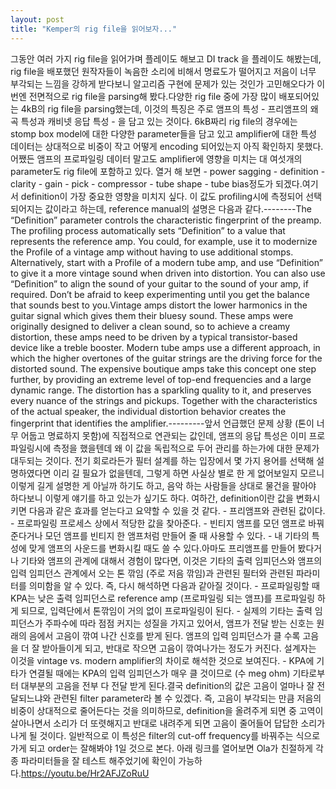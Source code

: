 ```yaml
---
layout: post
title: "Kemper의 rig file을 읽어보자..."
---
```


그동안 여러 가지 rig file을 읽어가며 플레이도 해보고 DI track 을 플레이도 해봤는데, rig file을 배포했던 원작자들이 녹음한 소리에 비해서 명료도가 떨어지고 저음이 너무 부각되는 느낌을 강하게 받다보니 알고리즘 구현에 문제가 있는 것인가 고민해오다가 이번엔 전면적으로 rig file을 parsing해 봤다.다양한 rig file 중에 가장 많이 배포되어있는 4kB의 rig file을 parsing했는데, 이것의 특징은 주로 앰프의 특성 - 프리앰프의 왜곡 특성과 캐비넷 응답 특성 - 을 담고 있는 것이다. 6kB짜리 rig file의 경우에는 stomp box model에 대한 다양한 parameter들을 담고 있고 amplifier에 대한 특성 데이터는 상대적으로 비중이 작고 어떻게 encoding 되어있는지 아직 확인하지 못했다.어쨌든 앰프의 프로파일링 데이터 말고도 amplifier에 영향을 미치는 대 여섯개의 parameter도 rig file에 포함하고 있다. 열거 해 보면 - power sagging - definition - clarity - gain - pick - compressor - tube shape - tube bias정도가 되겠다.여기서 definition이 가장 중요한 영향을 미치지 싶다. 이 값도 profiling시에 측정되어 선택되어지는 값이라고 하는데, reference manual의 설명은 다음과 같다.--------The “Definition” parameter controls the characteristic fingerprint of the preamp. The profiling process automatically sets “Definition” to a value that represents the reference amp. You could, for example, use it to modernize the Profile of a vintage amp without having to use additional stomps. Alternatively, start with a Profile of a modern tube amp, and use “Definition” to give it a more vintage sound when driven into distortion. You can also use “Definition” to align the sound of your guitar to the sound of your amp, if required. Don’t be afraid to keep experimenting until you get the balance that sounds best to you.Vintage amps distort the lower harmonics in the guitar signal which gives them their bluesy sound. These amps were originally designed to deliver a clean sound, so to achieve a creamy distortion, these amps need to be driven by a typical transistor-based device like a treble booster. Modern tube amps use a different approach, in which the higher overtones of the guitar strings are the driving force for the distorted sound. The expensive boutique amps take this concept one step further, by providing an extreme level of top-end frequencies and a large dynamic range. The distortion has a sparkling quality to it, and preserves every nuance of the strings and pickups. Together with the characteristics of the actual speaker, the individual distortion behavior creates the fingerprint that identifies the amplifier.---------앞서 언급했던 문제 상황 (톤이 너무 어둡고 명료하지 못함)에 직접적으로 연관되는 값인데, 앰프의 응답 특성은 이미 프로파일링시에 측정을 했을텐데 왜 이 값을 독립적으로 두어 관리를 하는가에 대한 문제가 대두되는 것이다. 전기 회로라든가 필터 설계를 하는 입장에서 몇 가지 용어를 선택해 설명하였다면 이리 길 필요가 없을텐데, 그렇게 하면 사실상 별로 한 게 없어보일지 모르니 이렇게 길게 설명한 게 아닐까 하기도 하고, 음악 하는 사람들을 상대로 물건을 팔아야 하다보니 이렇게 얘기를 하고 있는가 싶기도 하다. 여하간, definition이란 값을 변화시키면 다음과 같은 효과를 얻는다고 요약할 수 있을 것 같다. - 프리앰프와 관련된 값이다. - 프로파일링 프로세스 상에서 적당한 값을 찾아준다. - 빈티지 앰프를 모던 앰프로 바꿔준다거나 모던 앰프를 빈티지 한 앰프처럼 만들어 줄 때 사용할 수 있다.  - 내 기타의 특성에 맞게 앰프의 사운드를 변화시킬 때도 쓸 수 있다.아마도 프리앰프를 만들어 봤다거나 기타와 앰프의 관계에 대해서 경험이 많다면, 이것은 기타의 출력 임피던스와 앰프의 입력 임피던스 관계에서 오는 톤 깎임 (주로 저음 깎임)과 관련된 필터와 관련된 파라미터를 의미함을 알 수 있다. 즉, 다시 해석하면 다음과 같아질 것이다. - 프로파일링할 때 KPA는 낮은 출력 임피던스로 reference amp (프로파일링 되는 앰프)를 프로파일링 하게 되므로, 입력단에서 톤깎임이 거의 없이 프로파일링이 된다. - 실제의 기타는 출력 임피던스가 주파수에 따라 점점 커지는 성질을 가지고 있어서, 앰프가 전달 받는 신호는 원래의 음에서 고음이 깎여 나간 신호를 받게 된다. 앰프의 입력 임피던스가 클 수록 고음을 더 잘 받아들이게 되고, 반대로 작으면 고음이 깎여나가는 정도가 커진다. 설계자는 이것을 vintage vs. modern amplifier의 차이로 해석한 것으로 보여진다.  - KPA에 기타가 연결될 때에는 KPA의 입력 임피던스가 매우 클 것이므로 (수 meg ohm) 기타로부터 대부분의 고음을 전부 다 전달 받게 된다.결국 definition의 값은 고음이 얼마나 잘 전달되느냐와 관련된 filter parameter라 볼 수 있겠다. 즉, 고음이 부각되는 만큼 저음의 비중이 상대적으로 줄어든다는 것을 의미하므로, definition을 올려주게 되면 중 고역이 살아나면서 소리가 더 또렷해지고 반대로 내려주게 되면 고음이 줄어들어 답답한 소리가 나게 될 것이다. 일반적으로 이 특성은 filter의 cut-off frequency를 바꿔주는 식으로 가게 되고 order는 잘해봐야 1일 것으로 본다. 아래 링크를 열어보면 Ola가 친절하게 각종 파라미터들을 잘 테스트 해주었기에 확인이 가능하다.https://youtu.be/Hr2AFJZoRuU

